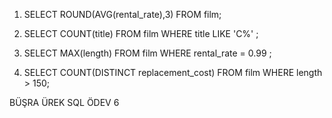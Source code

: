 1. SELECT ROUND(AVG(rental_rate),3) FROM film; 

2. SELECT COUNT(title) FROM film WHERE title LIKE 'C%' ;

3. SELECT MAX(length) FROM film WHERE rental_rate = 0.99 ;

4. SELECT COUNT(DISTINCT replacement_cost) FROM film WHERE length > 150;

BÜŞRA ÜREK SQL ÖDEV 6 